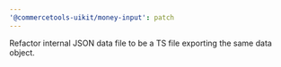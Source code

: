 ```yaml
---
'@commercetools-uikit/money-input': patch
---
```


Refactor internal JSON data file to be a TS file exporting the same data object.
